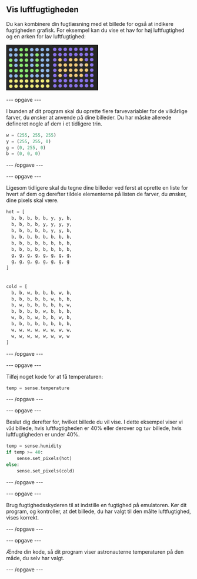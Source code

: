 ## Vis luftfugtigheden

Du kan kombinere din fugtlæsning med et billede for også at indikere fugtigheden grafisk. For eksempel kan du vise et hav for høj luftfugtighed og en ørken for lav luftfugtighed:

![Våd og tør](images/wet-dry.png)

\--- opgave \---

I bunden af dit program skal du oprette flere farvevariabler for de vilkårlige farver, du ønsker at anvende på dine billeder. Du har måske allerede defineret nogle af dem i et tidligere trin.

```python
w = (255, 255, 255)
y = (255, 255, 0)
g = (0, 255, 0)
b = (0, 0, 0)
```

\--- /opgave \---

\--- opgave \---

Ligesom tidligere skal du tegne dine billeder ved først at oprette en liste for hvert af dem og derefter tildele elementerne på listen de farver, du ønsker, dine pixels skal være.

```python
hot = [
  b, b, b, b, b, y, y, b,
  b, b, b, b, y, y, y, y,
  b, b, b, b, b, y, y, b,
  b, b, b, b, b, b, b, b,
  b, b, b, b, b, b, b, b,
  b, b, b, b, b, b, b, b,
  g, g, g, g, g, g, g, g,
  g, g, g, g, g, g, g, g
]


cold = [
  b, b, w, b, b, b, w, b,
  b, b, b, b, b, w, b, b,
  b, w, b, b, b, b, b, w,
  b, b, b, b, w, b, b, b,
  w, b, b, w, b, b, w, b,
  b, b, b, b, b, b, b, b,
  w, w, w, w, w, w, w, w,
  w, w, w, w, w, w, w, w
]
```

\--- /opgave \---

\--- opgave \---

Tilføj noget kode for at få temperaturen:

```python
temp = sense.temperature
```

\--- /opgave \---

\--- opgave \---

Beslut dig derefter for, hvilket billede du vil vise. I dette eksempel viser vi ` våd ` billede, hvis luftfugtigheden er 40% eller derover og ` tør ` billede, hvis luftfugtigheden er under 40%.

```python
temp = sense.humidity
if temp >= 40:
    sense.set_pixels(hot)
else:
    sense.set_pixels(cold)
```

\--- /opgave \---

\--- opgave \---

Brug fugtighedsskyderen til at indstille en fugtighed på emulatoren. Kør dit program, og kontroller, at det billede, du har valgt til den målte luftfugtighed, vises korrekt.

\--- /opgave \---

\--- opgave \---

Ændre din kode, så dit program viser astronauterne temperaturen på den måde, du selv har valgt.

\--- /opgave \---
